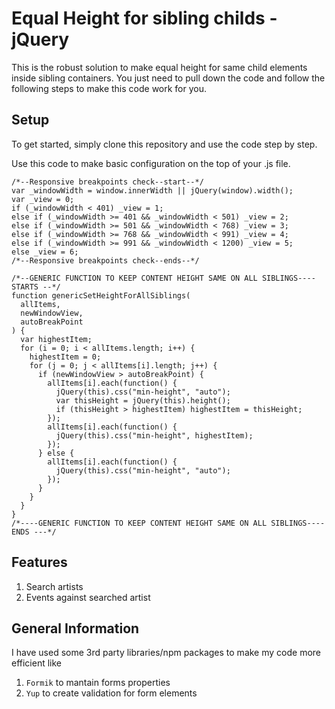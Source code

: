# Equal Height for sibling childs - jQuery

This is the robust solution to make equal height for same child elements inside sibling containers. You just need to pull down the code and follow the following steps to make this code work for you.

## Setup

To get started, simply clone this repository and use the code step by step.

Use this code to make basic configuration on the top of your .js file.
```
/*--Responsive breakpoints check--start--*/
var _windowWidth = window.innerWidth || jQuery(window).width();
var _view = 0;
if (_windowWidth < 401) _view = 1;
else if (_windowWidth >= 401 && _windowWidth < 501) _view = 2;
else if (_windowWidth >= 501 && _windowWidth < 768) _view = 3;
else if (_windowWidth >= 768 && _windowWidth < 991) _view = 4;
else if (_windowWidth >= 991 && _windowWidth < 1200) _view = 5;
else _view = 6;
/*--Responsive breakpoints check--ends--*/

/*--GENERIC FUNCTION TO KEEP CONTENT HEIGHT SAME ON ALL SIBLINGS----STARTS --*/
function genericSetHeightForAllSiblings(
  allItems,
  newWindowView,
  autoBreakPoint
) {
  var highestItem;
  for (i = 0; i < allItems.length; i++) {
    highestItem = 0;
    for (j = 0; j < allItems[i].length; j++) {
      if (newWindowView > autoBreakPoint) {
        allItems[i].each(function() {
          jQuery(this).css("min-height", "auto");
          var thisHeight = jQuery(this).height();
          if (thisHeight > highestItem) highestItem = thisHeight;
        });
        allItems[i].each(function() {
          jQuery(this).css("min-height", highestItem);
        });
      } else {
        allItems[i].each(function() {
          jQuery(this).css("min-height", "auto");
        });
      }
    }
  }
}
/*----GENERIC FUNCTION TO KEEP CONTENT HEIGHT SAME ON ALL SIBLINGS----ENDS ---*/
```

## Features

1. Search artists
2. Events against searched artist

## General Information
I have used some 3rd party libraries/npm packages to make my code more efficient like 
1. `Formik` to mantain forms properties
2. `Yup` to create validation for form elements
